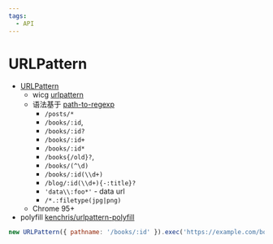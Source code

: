 ```yaml
---
tags:
  - API
---
```


# URLPattern

- [URLPattern](https://developer.mozilla.org/en-US/docs/Web/API/URLPattern)
  - wicg [urlpattern](https://wicg.github.io/urlpattern)
  - 语法基于 [path-to-regexp](https://github.com/pillarjs/path-to-regexp)
    - `/posts/*`
    - `/books/:id`,
    - `/books/:id?`
    - `/books/:id+`
    - `/books/:id*`
    - `/books{/old}?`,
    - `/books/(^\d)`
    - `/books/:id(\\d+)`
    - `/blog/:id(\\d+){-:title}?`
    - `'data\\:foo*'` - data url
    - `/*.:filetype(jpg|png)`
  - Chrome 95+
- polyfill [kenchris/urlpattern-polyfill](https://github.com/kenchris/urlpattern-polyfill)

```js
new URLPattern({ pathname: '/books/:id' }).exec('https://example.com/books/123').pathname.groups;
```
